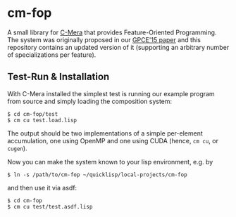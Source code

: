 # cm-fop
A small library for [C-Mera](https://github.com/kiselgra/c-mera) that provides Feature-Oriented Programming. The system was originally proposed in our [GPCE'15 paper](http://lgdv.cs.fau.de/publications/publication/Pub.2015.tech.IMMD.IMMD9.lightw/) and this repository contains an updated version of it (supporting an arbitrary number of specializations per feature).

## Test-Run & Installation
With C-Mera installed the simplest test is running our example program from source and simply loading the composition system:
	
	$ cd cm-fop/test
	$ cm cu test.load.lisp

The output should be two implementations of a simple per-element accumulation, one using OpenMP and one using CUDA (hence, ```cm cu```, or ```cugen```).

Now you can make the system known to your lisp environment, e.g. by

	$ ln -s /path/to/cm-fop ~/quicklisp/local-projects/cm-fop

and then use it via asdf:

	$ cd cm-fop
	$ cm cu test/test.asdf.lisp

